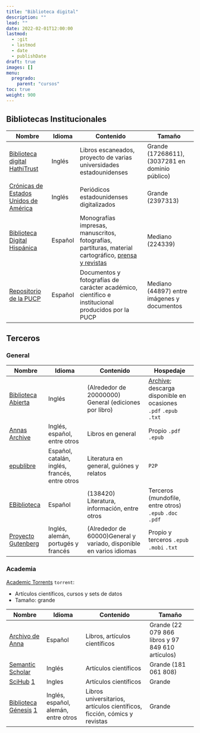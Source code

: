 ```yaml
---
title: "Biblioteca digital"
description: ""
lead: ""
date: 2022-02-01T12:00:00
lastmod:
  - :git
  - lastmod
  - date
  - publishDate
draft: true
images: []
menu:
  pregrado:
    parent: "cursos"
toc: true
weight: 900
---
```


## Bibliotecas Institucionales

|Nombre|Idioma|Contenido|Tamaño|
| ---- | ---- | ------- | ---- |
[Biblioteca digital HathiTrust](https://www.hathitrust.org/)|Inglés|Libros escaneados, proyecto de varias universidades estadounidenses|Grande (17268611), (3037281 en dominio público)
[Crónicas de Estados Unidos de América](https://chroniclingamerica.loc.gov/)|Inglés|Periódicos estadounidenses digitalizados|Grande (2397313)
[Biblioteca Digital Hispánica](http://www.bne.es/es/Catalogos/BibliotecaDigitalHispanica/Inicio/index.html)|Español|Monografías impresas, manuscritos, fotografías, partituras, material cartográfico, [prensa y revistas](https://hemerotecadigital.bne.es/hd/es/advanced)|Mediano (224339)
[Repositorio de la PUCP](https://repositorio.pucp.edu.pe/index/)|Español|Documentos y fotografías de carácter académico, científico e institucional producidos por la PUCP|Mediano (44897) entre imágenes y documentos

## Terceros

### General

|Nombre|Idioma|Contenido|Hospedaje|
| ---- | ---- | ------- | ------- |
[Biblioteca Abierta](https://openlibrary.org)|Inglés|(Alrededor de 20000000) General (ediciones por libro)|[Archive](https://www.archive.org/); descarga disponible en ocasiones `.pdf` `.epub` `.txt`
[Annas Archive](https://annas-archive.org/) | Inglés, español, entre otros | Libros en general | Propio `.pdf` `.epub`
[epublibre](https://www.epublibre.org/inicio/)| Español, catalán, inglés, francés, entre otros | Literatura en general, guiónes y relatos | `P2P` |
[EBiblioteca](https://ebiblioteca.org/)|Español|(138420) Literatura, información, entre otros|Terceros (mundofile, entre otros) `.epub` `.doc` `.pdf`
[Proyecto Gutenberg](https://www.gutenberg.org/)|Inglés, alemán, portugés y francés|(Alrededor de 60000)General y variado, disponible en varios idiomas|Propio y terceros `.epub` `.mobi` `.txt`

### Academia

[Academic Torrents](https://academictorrents.com/) `torrent`:

* Artículos científicos, cursos y sets de datos
* Tamaño: grande

Nombre|Idioma|Contenido|Tamaño
------|------|---------|------
[Archivo de Anna](https://es.annas-archive.org/)|Español|Libros, artículos científicos|Grande (22 079 866 libros y 97 849 610 artículos)
[Semantic Scholar](https://www.semanticscholar.org/)|Inglés|Artículos científicos|Grande (181 061 808)
[SciHub](https://sci-hub.tw/) [1](https://sci-hub.se/)|Ingles|Artículos científicos|Grande
[Biblioteca Génesis](https://libgen.is/) [1](https://libgen.li/) | Inglés, español, alemán, entre otros|Libros universitarios, artículos científicos, ficción, cómics y revistas|Grande

<!---
https://www.compadre.org/osp/document/ServeFile.cfm?ID=7375
https://www.science.org/doi/10.1126/science.1196984
-->
